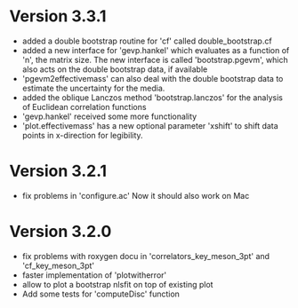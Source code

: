 # Version 3.3.1

* added a double bootstrap routine for 'cf' called
  double_bootstrap.cf
* added a new interface for 'gevp.hankel' which evaluates as a function
  of 'n', the matrix size. The new interface is called
  'bootstrap.pgevm', which also acts on the double bootstrap data, if available
* 'pgevm2effectivemass' can also deal with the double bootstrap data
  to estimate the uncertainty for the media.
* added the oblique Lanczos method 'bootstrap.lanczos' for the
  analysis of Euclidean correlation functions
* 'gevp.hankel' received some more functionality
* 'plot.effectivemass' has a new optional parameter 'xshift' to shift
  data points in x-direction for legibility.
  
# Version 3.2.1

* fix problems in 'configure.ac'
  Now it should also work on Mac
  
# Version 3.2.0

* fix problems with roxygen docu in 'correlators_key_meson_3pt' and
  'cf_key_meson_3pt'
* faster implementation of 'plotwitherror'
* allow to plot a bootstrap nlsfit on top of existing plot
* Add some tests for 'computeDisc' function

